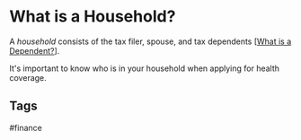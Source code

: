 # What is a Household?

A *household* consists of the tax filer, spouse, and tax dependents [[What is a Dependent?](../202402232342)].  

It's important to know who is in your household when applying for health coverage.  

## Tags
#finance
